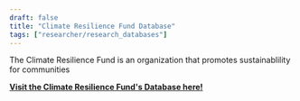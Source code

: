 ```yaml
---
draft: false
title: "Climate Resilience Fund Database"
tags: ["researcher/research_databases"]
---
```


The Climate Resilience Fund is an organization that promotes sustainablility for communities

[**Visit the Climate Resilience Fund's Database here!**](https://www.climateresiliencefund.org/planning-resources/) 
    
